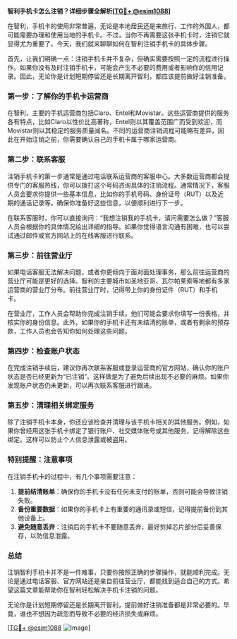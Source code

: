 **智利手机卡怎么注销？详细步骤全解析[[TG💪+ @esim1088](https://t.me/s/esim1088)]**

在智利，手机卡的使用非常普遍，无论是本地居民还是来旅行、工作的外国人，都可能需要办理和使用当地的手机卡。不过，当你不再需要这张手机卡时，注销它就显得尤为重要了。今天，我们就来聊聊如何在智利注销手机卡的具体步骤。

首先，让我们明确一点：注销手机卡并不复杂，但确实需要按照一定的流程进行操作。如果你没有及时注销手机卡，可能会产生不必要的费用或者影响你的信用记录。因此，无论你是计划短期停留还是长期离开智利，都应该提前做好注销准备。

### **第一步：了解你的手机卡运营商**
在智利，主要的手机运营商包括Claro、Entel和Movistar。这些运营商提供的服务各有特点，比如Claro以性价比高著称，Entel则以其覆盖范围广而受到欢迎，而Movistar则以其稳定的服务质量闻名。不同的运营商注销流程可能略有差异，因此在开始注销之前，你需要确认自己的手机卡属于哪家运营商。

### **第二步：联系客服**
注销手机卡的第一步通常是通过电话联系运营商的客服中心。大多数运营商都会提供专门的客服热线，你可以拨打这个号码咨询具体的注销流程。通常情况下，客服人员会要求你提供一些基本信息，比如你的手机号码、身份证号（RUT）以及近期的通话记录等。确保你准备好这些信息，以便顺利进行下一步。

在联系客服时，你可以直接询问：“我想注销我的手机卡，请问需要怎么做？”客服人员会根据你的具体情况给出详细的指导。如果你觉得语言沟通有困难，也可以尝试通过邮件或官方网站上的在线客服进行联系。

### **第三步：前往营业厅**
如果电话客服无法解决问题，或者你更倾向于面对面处理事务，那么前往运营商的营业厅可能是更好的选择。智利的主要城市如圣地亚哥、瓦尔帕莱索等地都有多家运营商的营业厅分布。前往营业厅时，记得带上你的身份证件（RUT）和手机卡。

在营业厅，工作人员会帮助你完成注销手续。他们可能会要求你填写一份表格，并核实你的身份信息。此外，如果你的手机卡还有未结清的账单，或者有剩余的预存款，工作人员也会告知你如何处理这些问题。

### **第四步：检查账户状态**
在完成注销手续后，建议你再次联系客服或登录运营商的官方网站，确认你的账户状态是否已经更新为“已注销”。这样做是为了避免后续出现不必要的麻烦。如果你发现账户状态仍未更新，可以再次联系客服进行跟进。

### **第五步：清理相关绑定服务**
除了注销手机卡本身，你还应该检查并清理与该手机卡相关的其他服务。例如，如果你曾经用这张手机卡绑定了银行账户、社交媒体账号或其他服务，记得解除这些绑定。这样可以防止个人信息泄露或被盗用。

### **特别提醒：注意事项**
在注销手机卡的过程中，有几个事项需要注意：

1. **提前结清账单**：确保你的手机卡没有任何未支付的账单，否则可能会导致注销失败。
2. **备份重要数据**：如果你的手机卡上有重要的通讯录或短信，记得提前备份到其他设备上。
3. **避免随意丢弃**：注销后的手机卡不要随意丢弃，最好剪掉芯片部分后妥善保存，以防信息泄露。

### **总结**
注销智利手机卡并不是一件难事，只要你按照正确的步骤操作，就能顺利完成。无论是通过电话客服、官方网站还是亲自前往营业厅，都能找到适合自己的方式。希望这篇文章能帮助你在智利轻松解决手机卡注销的问题。

无论你是计划短期停留还是长期离开智利，提前做好注销准备都是非常必要的。毕竟，谁也不想因为疏忽而导致不必要的经济损失或麻烦。

[[TG💪+ @esim1088](https://t.me/s/esim1088) ![Image](https://i.postimg.cc/4NQfJmqS/Snipaste-2025-05-13-00-14-12.png)]